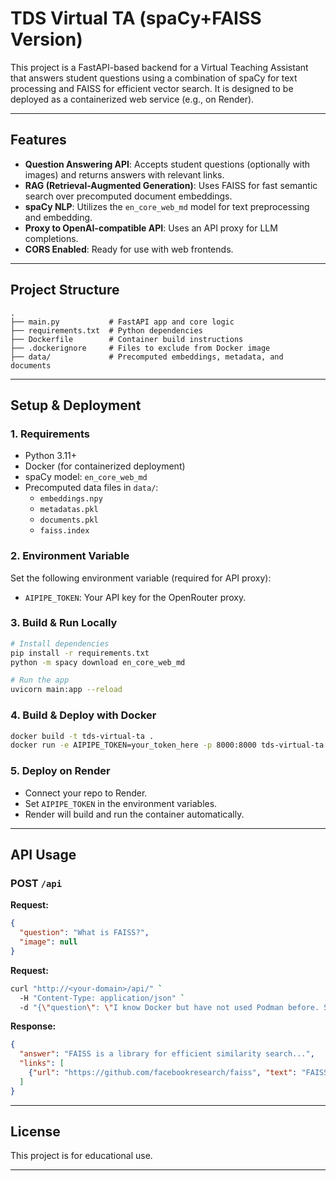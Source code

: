 # TDS Virtual TA (spaCy+FAISS Version)

This project is a FastAPI-based backend for a Virtual Teaching Assistant that answers student questions using a combination of spaCy for text processing and FAISS for efficient vector search. It is designed to be deployed as a containerized web service (e.g., on Render).

---

## Features

- **Question Answering API**: Accepts student questions (optionally with images) and returns answers with relevant links.
- **RAG (Retrieval-Augmented Generation)**: Uses FAISS for fast semantic search over precomputed document embeddings.
- **spaCy NLP**: Utilizes the `en_core_web_md` model for text preprocessing and embedding.
- **Proxy to OpenAI-compatible API**: Uses an API proxy for LLM completions.
- **CORS Enabled**: Ready for use with web frontends.

---

## Project Structure

```
.
├── main.py           # FastAPI app and core logic
├── requirements.txt  # Python dependencies
├── Dockerfile        # Container build instructions
├── .dockerignore     # Files to exclude from Docker image
├── data/             # Precomputed embeddings, metadata, and documents
```

---

## Setup & Deployment

### 1. Requirements

- Python 3.11+
- Docker (for containerized deployment)
- spaCy model: `en_core_web_md`
- Precomputed data files in `data/`:
  - `embeddings.npy`
  - `metadatas.pkl`
  - `documents.pkl`
  - `faiss.index`

### 2. Environment Variable

Set the following environment variable (required for API proxy):

- `AIPIPE_TOKEN`: Your API key for the OpenRouter proxy.

### 3. Build & Run Locally

```bash
# Install dependencies
pip install -r requirements.txt
python -m spacy download en_core_web_md

# Run the app
uvicorn main:app --reload
```

### 4. Build & Deploy with Docker

```bash
docker build -t tds-virtual-ta .
docker run -e AIPIPE_TOKEN=your_token_here -p 8000:8000 tds-virtual-ta
```

### 5. Deploy on Render

- Connect your repo to Render.
- Set `AIPIPE_TOKEN` in the environment variables.
- Render will build and run the container automatically.

---

## API Usage

### POST `/api`

**Request:**
```json
{
  "question": "What is FAISS?",
  "image": null
}
```

**Request:**
```bash
curl "http://<your-domain>/api/" `
  -H "Content-Type: application/json" `
  -d "{\"question\": \"I know Docker but have not used Podman before. Should I use Docker for this course?\"}"
```

**Response:**
```json
{
  "answer": "FAISS is a library for efficient similarity search...",
  "links": [
    {"url": "https://github.com/facebookresearch/faiss", "text": "FAISS GitHub"}
  ]
}
```

---

## License

This project is for educational use.

---
